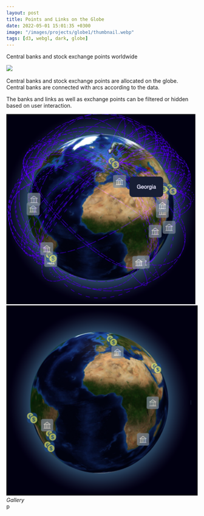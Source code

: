 ```yaml
---
layout: post
title: Points and Links on the Globe
date: 2022-05-01 15:01:35 +0300
image: "/images/projects/globe1/thumbnail.webp"
tags: [d3, webgl, dark, globe]
---
```


Central banks and stock exchange points worldwide

![](/images/projects/globe/preview.gif)

Central banks and stock exchange points are allocated on the globe. Central banks are connected with arcs according to the data.

The banks and links as well as exchange points can be filtered or hidden based on user interaction.

<div class="gallery-box">
  <div class="gallery">
    <!-- <img src="/images/projects/glole1/thumbnail.webp"> -->
    <img style="height:500px" src="/images/projects/globe1/2.png">
        <img style="height:500px" src="/images/projects/globe1/3.png">

  </div>
  <em>Gallery</em>
</div>
p
